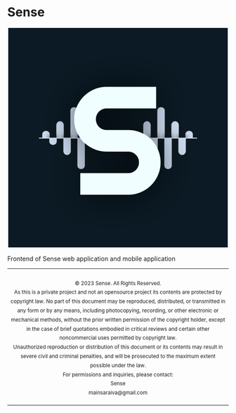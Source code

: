 # Sense
<p align="center">
  <img src="../resources/LogoSense.svg">
</p>
<aside>
  Frontend of Sense web application and mobile application
</aside>

<div align="center">
<table>
<tbody>
<td align="center">
<img width="2000" height="0"><br>
<sub>
© 2023 Sense. All Rights Reserved.<br>
</sub>
<sub>
  As this is a private project and not an opensource project its contents are protected by copyright law. No part of this document may be reproduced, distributed, or transmitted in any form or by any means, including photocopying, recording, or other electronic or mechanical methods, without the prior written permission of the copyright holder, except in the case of brief quotations embodied in critical reviews and certain other noncommercial uses permitted by copyright law.<br>
</sub>
<sub>
  Unauthorized reproduction or distribution of this document or its contents may result in severe civil and criminal penalties, and will be prosecuted to the maximum extent possible under the law.<br>
</sub>
<sub>
  For permissions and inquiries, please contact:<br>
  Sense<br>
  mainsaraiva@gmail.com<br>
</sub>
<img width="2000" height="0">
</td>
</tbody>
</table>
</div>
